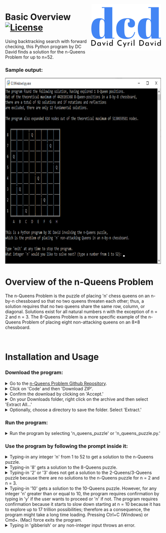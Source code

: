 <a href="https://davidcyrildavid.com/"> <img src="/images/Personal Logo, Design 1.0.png" align="right" width="225" height="150"/> </a>

# Basic Overview [![License](https://img.shields.io/badge/license-MIT-blue.svg)](https://opensource.org/licenses/MIT)
Using backtracking search with forward checking, this Python program by DC David finds a solution for the n-Queens Problem for up to n=52.

### Sample output:
<img src="/images/step9.png" width="900" height="600">

# Overview of the n-Queens Problem
The n-Queens Problem is the puzzle of placing 'n' chess queens on an n-by-n chessboard so that no two queens threaten each other; thus, a solution requires that no two queens share the same row, column, or diagonal. Solutions exist for all natural numbers n with the exception of n = 2 and n = 3. The 8-Queens Problem is a more specific example of the n-Queens Problem of placing eight non-attacking queens on an 8×8 chessboard.

<br>

# Installation and Usage
### Download the program:
  <details>
    <summary> Go to the <a href="https://github.com/cs-dcdavid/N-Queens-Problem">n-Queens Problem Github Repository</a>. </summary>
    <img src="/images/step1.PNG">
  </details>
  <details>
    <summary> Click on 'Code' and then 'Download ZIP'. </summary>
    <img src="/images/step2.png">
  </details>
  <details>
    <summary> Confirm the download by clicking on 'Accept.' </summary>
    <img src="/images/step3.png">
  </details>
  <details>
    <summary> On your Downloads folder, right click on the archive and then select 'Extract All...' </summary>
    <img src="/images/step4.png">
  </details>
  <details>
    <summary> Optionally, choose a directory to save the folder. Select 'Extract.' </summary>
    <img src="/images/step5.png">
  </details>

### Run the program:
  <details>
    <summary> Run the program by selecting 'n_queens_puzzle' or 'n_queens_puzzle.py.' </summary>
    <img src="/images/step6.png">
  </details>

### Use the program by following the prompt inside it:
  <details>
    <summary> Typing-in any integer 'n' from 1 to 52 to get a solution to the n-Queens puzzle. </summary>
    <img src="/images/step7.png" width="900" height="600">
  </details>
  <details>
    <summary> Typing-in '8' gets a solution to the 8-Queens puzzle. </summary>
    <img src="/images/step8.png" width="900" height="600"> <br>
    <img src="/images/step9.png" width="900" height="600">
  </details>
  <details>
    <summary> Typing-in '2' or '3' does not get a solution to the 2-Queens/3-Queens puzzle because there are no solutions to the n-Queens puzzle for n = 2 and n = 3. </summary>
    <img src="/images/step10.png" width="900" height="600"> <br>
    <img src="/images/step11.png" width="900" height="600">
  </details>
  <details>
    <summary> Typing-in '10' gets a solution to the 10-Queens puzzle. However, for any integer 'n' greater than or equal to 10, the program requires confirmation by typing in 'y' if the user wants to proceed or 'n' if not. The program requires confirmation because it starts to slow down starting at n = 10 because it has to explore up to 17 trillion possibilities; therefore as a consequence, the program might take a long time loading. Pressing Ctrl+C (Windows) or Cmd+. (Mac) force exits the program. </summary>
    <img src="/images/step12.png" width="900" height="600"> <br>
    <img src="/images/step13.png" width="900" height="600"> <br>
    <img src="/images/step14.png" width="900" height="600"> <br>
    <img src="/images/step15.png" width="900" height="600">
  </details>
  <details>
    <summary> Typing in 'gibberish' or any non-integer input throws an error. </summary>
    <img src="/images/step16.png" width="900" height="600"> <br>
    <img src="/images/step17.png" width="900" height="600">
  </details>
